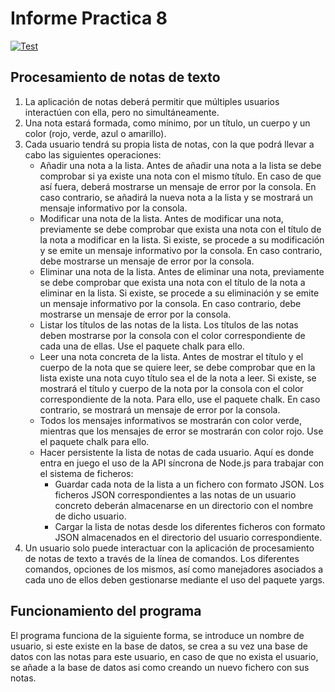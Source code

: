 # Informe Practica 8

[![Test](https://github.com/ULL-ESIT-INF-DSI-2021/ull-esit-inf-dsi-20-21-prct08-filesystem-notes-app-EindhovenLion99/actions/workflows/node.js.yml/badge.svg?branch=master)](https://github.com/ULL-ESIT-INF-DSI-2021/ull-esit-inf-dsi-20-21-prct08-filesystem-notes-app-EindhovenLion99/actions/workflows/node.js.yml)

## Procesamiento de notas de texto

1. La aplicación de notas deberá permitir que múltiples usuarios interactúen con ella, pero no simultáneamente.
2. Una nota estará formada, como mínimo, por un título, un cuerpo y un color (rojo, verde, azul o amarillo).
3. Cada usuario tendrá su propia lista de notas, con la que podrá llevar a cabo las siguientes operaciones:
    * Añadir una nota a la lista. Antes de añadir una nota a la lista se debe comprobar si ya existe una nota con el mismo título. 
    En caso de que así fuera, deberá mostrarse un mensaje de error por la consola. En caso contrario, se añadirá la nueva nota a la lista y se mostrará un mensaje informativo por la consola.
    * Modificar una nota de la lista. Antes de modificar una nota, previamente se debe comprobar que exista una nota con el título de la nota a modificar en la lista. Si existe, se procede a su modificación y se emite un mensaje informativo por la consola. En caso contrario, debe mostrarse un mensaje de error por la consola.
    * Eliminar una nota de la lista. Antes de eliminar una nota, previamente se debe comprobar que exista una nota con el título de la nota a eliminar en la lista. Si existe, se procede a su eliminación y se emite un mensaje informativo por la consola. En caso contrario, debe mostrarse un mensaje de error por la consola.
    * Listar los títulos de las notas de la lista. Los títulos de las notas deben mostrarse por la consola con el color correspondiente de cada una de ellas. Use el paquete chalk para ello.
    * Leer una nota concreta de la lista. Antes de mostrar el título y el cuerpo de la nota que se quiere leer, se debe comprobar que en la lista existe una nota cuyo título sea el de la nota a leer. Si existe, se mostrará el título y cuerpo de la nota por la consola con el color correspondiente de la nota. Para ello, use el paquete chalk. En caso contrario, se mostrará un mensaje de error por la consola.
    * Todos los mensajes informativos se mostrarán con color verde, mientras que los mensajes de error se mostrarán con color rojo. Use el paquete chalk para ello.
    * Hacer persistente la lista de notas de cada usuario. Aquí es donde entra en juego el uso de la API síncrona de Node.js para trabajar con el sistema de ficheros:
      * Guardar cada nota de la lista a un fichero con formato JSON. Los ficheros JSON correspondientes a las notas de un usuario concreto deberán almacenarse en un directorio con el nombre de dicho usuario.
      * Cargar la lista de notas desde los diferentes ficheros con formato JSON almacenados en el directorio del usuario correspondiente.
4. Un usuario solo puede interactuar con la aplicación de procesamiento de notas de texto a través de la línea de comandos. Los diferentes comandos, opciones de los mismos, así como manejadores asociados a cada uno de ellos deben gestionarse mediante el uso del paquete yargs.

## Funcionamiento del programa

El programa funciona de la siguiente forma, se introduce un nombre de usuario, si este existe en la base de datos, se crea a su vez una base de datos con las notas para este usuario, en caso de que no exista el usuario, se añade a la base de datos asi como creando un nuevo fichero con sus notas.

